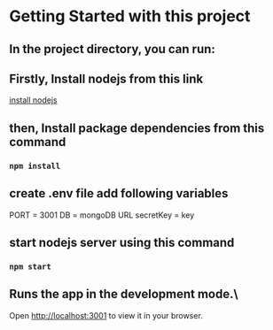 # Getting Started with this project


## In the project directory, you can run:

 ## Firstly, Install nodejs from this link
[install nodejs](https://nodejs.org/en/download/)

## then, Install package dependencies from this command

### `npm install`


## create .env file add following variables
PORT = 3001
DB = mongoDB URL
secretKey = key

## start nodejs server using this command

### `npm start`

## Runs the app in the development mode.\
Open [http://localhost:3001](http://localhost:3001) to view it in your browser.


